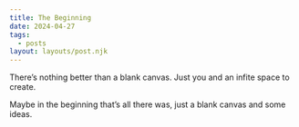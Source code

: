 ```yaml
---
title: The Beginning
date: 2024-04-27
tags:
  - posts
layout: layouts/post.njk
---
```


There’s nothing better than a blank canvas. Just you and an infite space to create.

Maybe in the beginning that’s all there was, just a blank canvas and some ideas.
